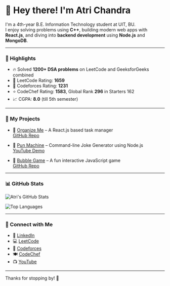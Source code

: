 # 👋 Hey there! I'm Atri Chandra

I'm a 4th-year B.E. Information Technology student at UIT, BU.  
I enjoy solving problems using **C++**, building modern web apps with **React.js**, and diving into **backend development** using **Node.js** and **MongoDB**.

---

### 🚀 Highlights

- 🔥 Solved **1200+ DSA problems** on LeetCode and GeeksforGeeks combined
- 💪 LeetCode Rating: **1659**
- 🧠 Codeforces Rating: **1231**
- ⭐ CodeChef Rating: **1583**, Global Rank **296** in Starters 162
- 📈 CGPA: **8.0** (till 5th semester)

---

### 📂 My Projects

- 🔹 [Organize Me](https://organizeme-atri.vercel.app/) – A React.js based task manager  
  [GitHub Repo](https://github.com/AtriChandra/OrganizeMe)

- 🔹 [Pun Machine](https://github.com/AtriChandra/Random_Joke_Generator) – Command-line Joke Generator using Node.js  
  [YouTube Demo](https://www.youtube.com/watch?v=Ps2MpCitI5E)

- 🔹 [Bubble Game](https://bubble-game-atri.vercel.app/) – A fun interactive JavaScript game  
  [GitHub Repo](https://github.com/AtriChandra/Bubble-Game)

---

### 📊 GitHub Stats

![Atri's GitHub Stats](https://github-readme-stats.vercel.app/api?username=AtriChandra&show_icons=true&theme=radical)

![Top Languages](https://github-readme-stats.vercel.app/api/top-langs/?username=AtriChandra&layout=compact&theme=radical)

---

### 🔗 Connect with Me

- 🔗 [LinkedIn](https://linkedin.com/in/atri-chandra)
- 💻 [LeetCode](https://leetcode.com/u/Atri_Chandra/)
- 🧠 [Codeforces](https://codeforces.com/profile/Atri_Chandra)
- 🍽 [CodeChef](https://www.codechef.com/users/atri_chandra)
- 📺 [YouTube](https://www.youtube.com/watch?v=Ps2MpCitI5E)

---

Thanks for stopping by! 🌟
